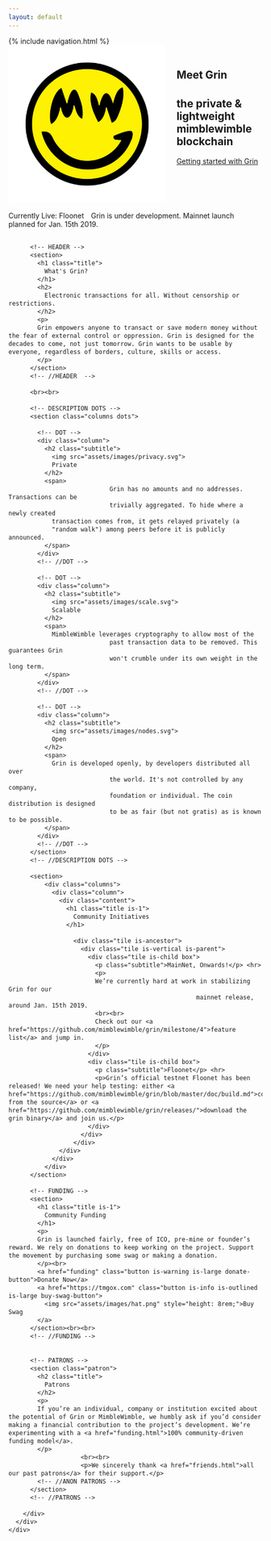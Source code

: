 ```yaml
---
layout: default
---
```


<section class="hero is-fullheight is-default is-bold">
  <div class="hero-head">
    {% include navigation.html %}
  </div>
  <div class="hero-body">
    <div class="container has-text-centered">
      <div class="columns is-vcentered">
        <div class="column is-5">
          <img src="assets/images/grin_mw_logo.svg" class="hero-logo" alt="Description">
        </div>
        <div class="column is-6 is-offset-1">
          <br><h1 class="title is-2" style="margin-bottom: 2rem;">
            Meet Grin
          </h1>
          <h2 class="subtitle is-3">
            the private & lightweight<br> mimblewimble blockchain 
          </h2>
          <br>
          <p class="has-text-centered" style="margin-top: -1rem;">
          <a href="https://github.com/mimblewimble/docs/wiki/Getting-Started-With-Grin%3A-Links-and-Resources" class="button is-medium is-outlined whatis">
            Getting started with Grin
          </a>
          <a href="https://github.com/mimblewimble/grin" class="button is-medium is-outlined whatis">
            <i class="fab fa-github"></i>
          </a>
          </p>
        </div>
      </div>
    </div>
  </div>

  <div class="hero-foot">
    <!-- CTA BOX -->
    <div class="box cta">
      <p class="has-text-centered">
      <span class="tag is-warning">
        Currently Live: Floonet
      </span> 
      <span href="#" style="margin-left: 10px;">
        Grin is under development. Mainnet launch planned for Jan. 15th 2019.
      </span>
      </p>
    </div>
    <!-- // CTA BOX -->
  </div>
</section>
<!-- //HERO -->

<!-- BODY -->
<section class="section">
  <div class="container">
    <div class="columns">
      <div class="column is-10 is-offset-1">
        <div class="content">

          <!-- HEADER -->
          <section>
            <h1 class="title">
              What's Grin?
            </h1>
            <h2>
              Electronic transactions for all. Without censorship or restrictions.
            </h2>
            <p>
            Grin empowers anyone to transact or save modern money without the fear of external control or oppression. Grin is designed for the decades to come, not just tomorrow. Grin wants to be usable by everyone, regardless of borders, culture, skills or access.
            </p>
          </section>
          <!-- //HEADER  -->

          <br><br>

          <!-- DESCRIPTION DOTS -->
          <section class="columns dots">

            <!-- DOT -->
            <div class="column">
              <h2 class="subtitle">
                <img src="assets/images/privacy.svg">
                Private
              </h2>
              <span>
								Grin has no amounts and no addresses. Transactions can be
								trivially aggregated. To hide where a newly created
                transaction comes from, it gets relayed privately (a
                "random walk") among peers before it is publicly announced.
              </span>
            </div>
            <!-- //DOT -->

            <!-- DOT -->
            <div class="column">
              <h2 class="subtitle">
                <img src="assets/images/scale.svg">
                Scalable
              </h2>
              <span>
                MimbleWimble leverages cryptography to allow most of the
								past transaction data to be removed. This guarantees Grin
								won't crumble under its own weight in the long term.
              </span>
            </div>
            <!-- //DOT -->

            <!-- DOT -->
            <div class="column">
              <h2 class="subtitle">
                <img src="assets/images/nodes.svg">
                Open
              </h2>
              <span>
                Grin is developed openly, by developers distributed all over
								the world. It's not controlled by any company,
								foundation or individual. The coin distribution is designed
								to be as fair (but not gratis) as is known to be possible.
              </span>
            </div>
            <!-- //DOT -->
          </section>
          <!-- //DESCRIPTION DOTS -->

          <section>
              <div class="columns">
                <div class="column">
                  <div class="content">
                    <h1 class="title is-1">
                      Community Initiatives
                    </h1>

                      <div class="tile is-ancestor">
                        <div class="tile is-vertical is-parent">
                          <div class="tile is-child box">
                            <p class="subtitle">MainNet, Onwards!</p> <hr>
                            <p>
                            We’re currently hard at work in stabilizing Grin for our
														mainnet release, around Jan. 15th 2019.
                            <br><br>
                            Check out our <a href="https://github.com/mimblewimble/grin/milestone/4">feature list</a> and jump in.
                            </p>
                          </div>
                          <div class="tile is-child box">
                            <p class="subtitle">Floonet</p> <hr>
                            <p>Grin’s official testnet Floonet has been released! We need your help testing: either <a href="https://github.com/mimblewimble/grin/blob/master/doc/build.md">compile from the source</a> or <a href="https://github.com/mimblewimble/grin/releases/">download the grin binary</a> and join us.</p>
                          </div>
                        </div>
                      </div>
                  </div>
                </div>
              </div>
          </section>

          <!-- FUNDING -->
          <section>
            <h1 class="title is-1">
              Community Funding
            </h1>
            <p>
            Grin is launched fairly, free of ICO, pre-mine or founder’s reward. We rely on donations to keep working on the project. Support the movement by purchasing some swag or making a donation.
            </p><br>
            <a href="funding" class="button is-warning is-large donate-button">Donate Now</a>
            <a href="https://tmgox.com" class="button is-info is-outlined is-large buy-swag-button">
              <img src="assets/images/hat.png" style="height: 8rem;">Buy Swag
            </a>
          </section><br><br>
          <!-- //FUNDING -->


          <!-- PATRONS -->
          <section class="patron">
            <h2 class="title">
              Patrons
            </h2>
            <p>
            If you’re an individual, company or institution excited about the potential of Grin or MimbleWimble, we humbly ask if you’d consider making a financial contribution to the project’s development. We’re experimenting with a <a href="funding.html">100% community-driven funding model</a>.
            </p>
						<br><br>
						<p>We sincerely thank <a href="friends.html">all our past patrons</a> for their support.</p>
            <!-- //ANON PATRONS -->
          </section>
          <!-- //PATRONS -->

        </div>
      </div>
    </div>

  </div>
</section>
<!-- //BODY -->

